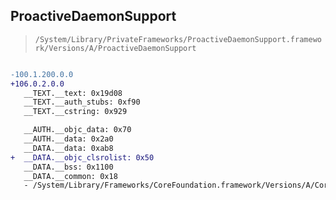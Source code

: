 ## ProactiveDaemonSupport

> `/System/Library/PrivateFrameworks/ProactiveDaemonSupport.framework/Versions/A/ProactiveDaemonSupport`

```diff

-100.1.200.0.0
+106.0.2.0.0
   __TEXT.__text: 0x19d08
   __TEXT.__auth_stubs: 0xf90
   __TEXT.__cstring: 0x929

   __AUTH.__objc_data: 0x70
   __AUTH.__data: 0x2a0
   __DATA.__data: 0xab8
+  __DATA.__objc_clsrolist: 0x50
   __DATA.__bss: 0x1100
   __DATA.__common: 0x18
   - /System/Library/Frameworks/CoreFoundation.framework/Versions/A/CoreFoundation

```
